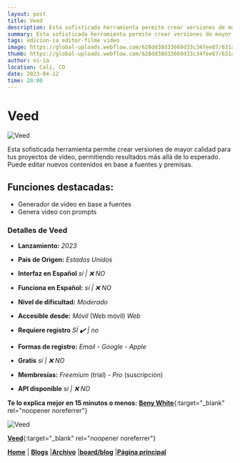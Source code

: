```yaml
---
layout: post
title: Veed
description: Esta sofisticada herramienta permite crear versiones de mayor calidad para tus proyectos de video, permitiendo resultados más allá de lo esperado.
summary: Esta sofisticada herramienta permite crear versiones de mayor calidad para tus proyectos de video, permitiendo resultados más allá de lo esperado. Puede editar nuevos contenidos en base a fuentes y premisas.
tags: edicion-ia editor-filme video
image: https://global-uploads.webflow.com/628dd38d33669d33c34fee07/631a1d43a1fda983ccf84cb4_Apps-04.webp
thumb: https://global-uploads.webflow.com/628dd38d33669d33c34fee07/631a1d43a1fda983ccf84cb4_Apps-04.webp
author: oi-ia
location: Cali, CO
date: 2023-04-12
time: 20:00
---
```


# Veed

![Veed](https://global-uploads.webflow.com/628dd38d33669d33c34fee07/631a1d43a1fda983ccf84cb4_Apps-04.webp)

Esta sofisticada herramienta permite crear versiones de mayor calidad para tus proyectos de video, permitiendo resultados más allá de lo esperado. Puede editar nuevos contenidos en base a fuentes y premisas.

## Funciones destacadas:

- Generador de video en base a fuentes
- Genera video con prompts

### Detalles de Veed

- **Lanzamiento:**
  _2023_

- **País de Origen:**
  _Estados Unidos_

- **Interfaz en Español**
  _sí | ❌ NO_

- **Funciona en Español:**
  _sí | ❌ NO_

- **Nivel de dificultad:**
  _Moderado_

- **Accesible desde:**
  _Móvil_ (Web móvil)
  _Web_

- **Requiere registro**
  _SÍ ✔️ | no_

- **Formas de registro:**
  _Email_ - _Google_ - _Apple_

- **Gratis**
  _sí | ❌ NO_

- **Membresías:**
  _Freemium_ (trial) - _Pro_ (suscripción)

- **API disponible**
  _sí | ❌ NO_

**Te lo explica mejor en 15 minutos o menos:**
[**Beny White**](https://www.youtube.com/watch?v=eEwlgYpptPk){:target="\_blank" rel="noopener noreferrer"}

![Veed](https://global-uploads.webflow.com/628dd38d33669d33c34fee07/631a1d43a1fda983ccf84cb4_Apps-04.webp)

[**Veed**](https://www.veed.io/){:target="\_blank" rel="noopener noreferrer"}

[**Home**](https://lucfreelance.github.io/board/) | [**Blogs**](https://oportunidadesilimitadas.com/blogs/_site/index.html) |[**Archivo**](https://lucfreelance.github.io/board/archive/) |[**board/blog**](https://lucfreelance.github.io/board/blog/) |[**Página principal**](https://oportunidadesilimitadas.com)
